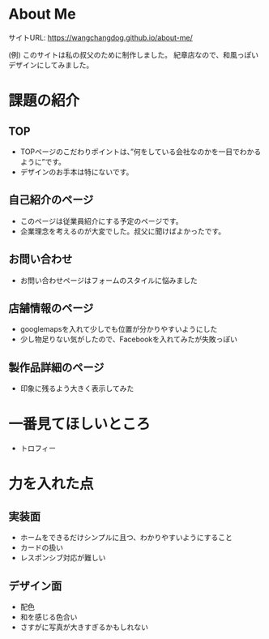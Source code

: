 # About Me 

サイトURL: https://wangchangdog.github.io/about-me/

(例)
このサイトは私の叔父のために制作しました。
紀章店なので、和風っぽいデザインにしてみました。

# 課題の紹介

## TOP

- TOPページのこだわりポイントは、”何をしている会社なのかを一目でわかるように”です。
- デザインのお手本は特にないです。

## 自己紹介のページ

- このページは従業員紹介にする予定のページです。
- 企業理念を考えるのが大変でした。叔父に聞けばよかったです。

## お問い合わせ

- お問い合わせページはフォームのスタイルに悩みました

## 店舗情報のページ

- googlemapsを入れて少しでも位置が分かりやすいようにした
- 少し物足りない気がしたので、Facebookを入れてみたが失敗っぽい

## 製作品詳細のページ

- 印象に残るよう大きく表示してみた

# 一番見てほしいところ

- トロフィー

# 力を入れた点

## 実装面

- ホームをできるだけシンプルに且つ、わかりやすいようにすること
- カードの扱い
- レスポンシブ対応が難しい

## デザイン面

- 配色
- 和を感じる色合い
- さすがに写真が大きすぎるかもしれない
